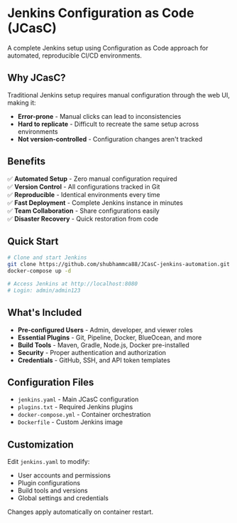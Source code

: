 # Jenkins Configuration as Code (JCasC)

A complete Jenkins setup using Configuration as Code approach for automated, reproducible CI/CD environments.

## Why JCasC?

Traditional Jenkins setup requires manual configuration through the web UI, making it:
- **Error-prone** - Manual clicks can lead to inconsistencies
- **Hard to replicate** - Difficult to recreate the same setup across environments
- **Not version-controlled** - Configuration changes aren't tracked

## Benefits

✅ **Automated Setup** - Zero manual configuration required  
✅ **Version Control** - All configurations tracked in Git  
✅ **Reproducible** - Identical environments every time  
✅ **Fast Deployment** - Complete Jenkins instance in minutes  
✅ **Team Collaboration** - Share configurations easily  
✅ **Disaster Recovery** - Quick restoration from code  

## Quick Start

```bash
# Clone and start Jenkins
git clone https://github.com/shubhammca88/JCasC-jenkins-automation.git
docker-compose up -d

# Access Jenkins at http://localhost:8080
# Login: admin/admin123
```

## What's Included

- **Pre-configured Users** - Admin, developer, and viewer roles
- **Essential Plugins** - Git, Pipeline, Docker, BlueOcean, and more
- **Build Tools** - Maven, Gradle, Node.js, Docker pre-installed
- **Security** - Proper authentication and authorization
- **Credentials** - GitHub, SSH, and API token templates

## Configuration Files

- `jenkins.yaml` - Main JCasC configuration
- `plugins.txt` - Required Jenkins plugins
- `docker-compose.yml` - Container orchestration
- `Dockerfile` - Custom Jenkins image

## Customization

Edit `jenkins.yaml` to modify:
- User accounts and permissions
- Plugin configurations
- Build tools and versions
- Global settings and credentials

Changes apply automatically on container restart.
